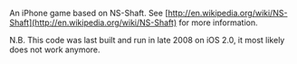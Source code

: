An iPhone game based on NS-Shaft. See [http://en.wikipedia.org/wiki/NS-Shaft](http://en.wikipedia.org/wiki/NS-Shaft) for more information.

N.B. This code was last built and run in late 2008 on iOS 2.0, it most likely does not work anymore.
